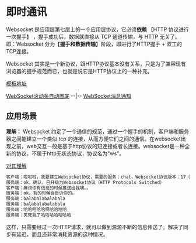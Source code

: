 # 即时通讯

Websocket 是应用层第七层上的一个应用层协议，它必须**依赖** 【HTTP 协议进行一次握手】 ，握手成功后，数据就直接从 TCP 通道传输，与 HTTP 无关了。即：Websocket 分为【**握手和数据传输**】阶段，即进行了HTTP握手 + 双工的TCP连接。

Websocket 其实是一个新协议，跟HTTP协议基本没有关系，只是为了兼容现有浏览器的握手规范而已，也就是说它是HTTP协议上的一种补充。

[模板地址](https://github.com/leijin0416/Vue-Plug-in_unit/blob/master/vueTemplate/1_weChat.vue)

[WebSocket滚动条自动置底](https://zhuanlan.zhihu.com/p/89906315) --|-- [WebSocket消息通知](https://blog.csdn.net/qq_37128049/article/details/96977671)

## 应用场景

**理解：** Websocket 约定了一个通信的规范，通过一个握手的机制，客户端和服务器之间能建立一个类似 tcp 的连接，从而方便它们之间的通信。在websocket出现之前，web交互一般是基于http协议的短连接或者长连接。websocket是一种全新的协议，不属于http无状态协议，协议名为"ws"。

[对其理解](https://www.zhihu.com/question/20215561)

```html
客户端：啦啦啦，我要建立Websocket协议，需要的服务：chat，Websocket协议版本：17（HTTP Request）
服务端：ok，确认，已升级为Websocket协议（HTTP Protocols Switched）
客户端：麻烦你有信息的时候推送给我噢。。
服务端：ok，有的时候会告诉你的。
服务端：balabalabalabala
服务端：balabalabalabala
服务端：哈哈哈哈哈啊哈哈哈哈
服务端：笑死我了哈哈哈哈哈哈哈
```

这样，只需要经过一次HTTP请求，就可以做到源源不断的信息传送了。解决了同步有延迟，而且还非常消耗资源的这种情况。
